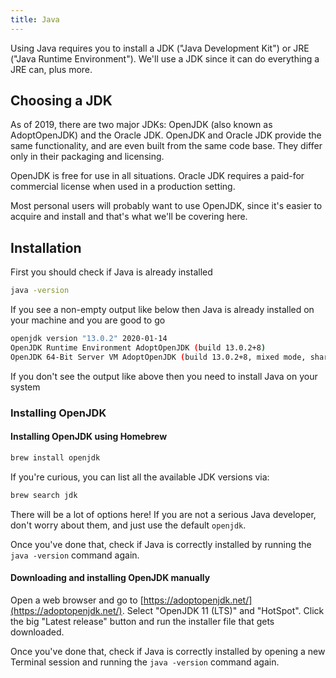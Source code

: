```yaml
---
title: Java
---
```



Using Java requires you to install a JDK ("Java Development Kit") or JRE ("Java Runtime Environment").
We'll use a JDK since it can do everything a JRE can, plus more.

## Choosing a JDK

As of 2019, there are two major JDKs: OpenJDK (also known as AdoptOpenJDK) and the Oracle JDK.
OpenJDK and Oracle JDK provide the same functionality, and are even built from the same code base.
They differ only in their packaging and licensing.

OpenJDK is free for use in all situations.
Oracle JDK requires a paid-for commercial license when used in a production setting.

Most personal users will probably want to use OpenJDK, since it's easier to acquire and install
and that's what we'll be covering here.

## Installation

First you should check if Java is already installed

```sh
java -version
```

If you see a non-empty output like below then Java is already installed on your machine and you are good to go

```sh
openjdk version "13.0.2" 2020-01-14
OpenJDK Runtime Environment AdoptOpenJDK (build 13.0.2+8)
OpenJDK 64-Bit Server VM AdoptOpenJDK (build 13.0.2+8, mixed mode, sharing)
```

If you don't see the output like above then you need to install Java on your system

### Installing OpenJDK

#### Installing OpenJDK using Homebrew

```sh
brew install openjdk
```

If you're curious, you can list all the available JDK versions via:

```sh
brew search jdk
```

There will be a lot of options here! If you are not a serious Java developer, don't worry about them, and just use the default `openjdk`.

Once you've done that, check if Java is correctly installed by running the `java -version` command again.

#### Downloading and installing OpenJDK manually

Open a web browser and go to [https://adoptopenjdk.net/](https://adoptopenjdk.net/). Select "OpenJDK 11 (LTS)" and "HotSpot".
Click the big "Latest release" button and run the installer file that gets downloaded.

Once you've done that, check if Java is correctly installed by opening a new Terminal session and running the `java -version` command again.
